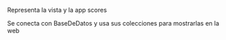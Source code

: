 Representa la vista y la app scores

Se conecta con BaseDeDatos y usa sus colecciones para mostrarlas en la web